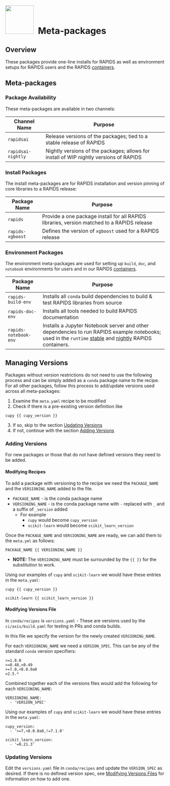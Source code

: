 # <div align="left"><img src="https://rapids.ai/assets/images/rapids_logo.png" width="90px"/>&nbsp; Meta-packages

## Overview

These packages provide one-line installs for RAPIDS as well as environment
setups for RAPIDS users and the RAPIDS [containers](https://github.com/rapidsai/build).

## Meta-packages

### Package Availability

These meta-packages are available in two channels:

Channel Name | Purpose
--- | ---
`rapidsai` | Release versions of the packages; tied to a stable release of RAPIDS
`rapidsai-nightly` | Nightly versions of the packages; allows for install of WIP nightly versions of RAPIDS

### Install Packages

The install meta-packages are for RAPIDS installation and version pinning of core
libraries to a RAPIDS release:

Package Name | Purpose
--- | ---
`rapids` | Provide a one package install for all RAPIDS libraries, version matched to a RAPIDS release
`rapids-xgboost` | Defines the version of `xgboost` used for a RAPIDS release

### Environment Packages

The environment meta-packages are used for setting up `build`, `doc`, and
`notebook` environments for users and in our RAPIDS [containers](https://github.com/rapidsai/build).

Package Name | Purpose
--- | ---
`rapids-build-env` | Installs all `conda` build dependencies to build & test RAPIDS libraries from source
`rapids-doc-env` | Installs all tools needed to build RAPIDS documentation
`rapids-notebook-env` | Installs a Jupyter Notebook server and other dependencies to run RAPIDS example notebooks; used in the `runtime` [stable](https://hub.docker.com/r/rapidsai/rapidsai/tags?page=1&name=runtime) and [nightly](https://hub.docker.com/r/rapidsai/rapidsai-nightly/tags?page=1&name=runtime) RAPIDS containers.

## Managing Versions

Packages without version restrictions do not need to use the following process
and can be simply added as a `conda` package name to the recipe. For all other
packages, follow this process to add/update versions used across all
meta-packages:

1. Examine the `meta.yaml` recipe to be modified
2. Check if there is a pre-existing version definition like
```
cupy {{ cupy_version }}
```
3. If so, skip to the section [Updating Versions](#updating-versions)
4. If not, continue with the section [Adding Versions](#adding-versions)

### Adding Versions

For new packages or those that do not have defined versions they need to be
added.

#### Modifying Recipes

To add a package with versioning to the recipe we need the `PACKAGE_NAME` and
the `VERSIONING_NAME` added to the file.

- `PACKAGE_NAME` - is the conda package name
- `VERSIONING_NAME` - is the conda package name with `-` replaced with `_` and a suffix of `_version` added
  - For example 
    - `cupy` would become `cupy_version`
    - `scikit-learn` would become `scikit_learn_version`

Once the `PACKAGE_NAME` and `VERSIONING_NAME` are ready, we can add them to
the `meta.yml` as follows:

```
PACKAGE_NAME {{ VERSIONING_NAME }}
```

- **NOTE:** The `VERSIONING_NAME` must be surrounded by the `{{ }}` for the substitution to work.

Using our examples of `cupy` and `scikit-learn` we would have these entries in
the `meta.yaml`:

```
cupy {{ cupy_version }}
```
```
scikit-learn {{ scikit_learn_version }}
```

#### Modifying Versions File

In `conda/recipes` is `versions.yaml` - These are versions used by the `ci/axis/build.yaml` for testing in PRs and conda builds.

In this file we specify the version for the newly created `VERSIONING_NAME`.

For each `VERSIONING_NAME` we need a `VERSION_SPEC`. This can be any of the
standard `conda` version specifiers:
```
>=1.8.0
>=0.48,<0.49
>=7.0,<8.0.0a0
=2.5.*
```

Combined together each of the versions files would add the following for each
`VERSIONING_NAME`:
```
VERSIONING_NAME:
  - 'VERSION_SPEC'
```

Using our examples of `cupy` and `scikit-learn` we would have these entries in
the `meta.yaml`:

```
cupy_version:
  - '>=7,<8.0.0a0,!=7.1.0'
```
```
scikit_learn_version:
  - '=0.21.3'
```

### Updating Versions

Edit the `versions.yaml` file in `conda/recipes` and update the `VERSION_SPEC`
as desired. If there is no defined version spec, see [Modifying Versions Files](#modifying-versions-files)
for information on how to add one.
